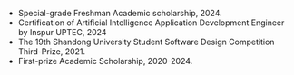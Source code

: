 - Special-grade Freshman Academic scholarship, 2024.
- Certification of Artificial Intelligence Application Development Engineer by Inspur UPTEC, 2024
- The 19th Shandong University Student Software Design Competition Third-Prize, 2021.
- First-prize Academic Scholarship, 2020-2024.

